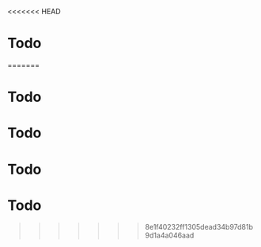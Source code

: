 <<<<<<< HEAD
# Todo
=======
# Todo
# Todo
# Todo
# Todo
>>>>>>> 8e1f40232ff1305dead34b97d81b9d1a4a046aad

